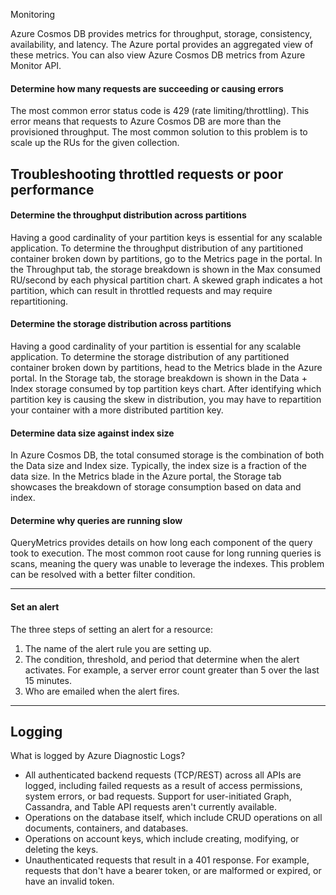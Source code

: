 Monitoring

Azure Cosmos DB provides metrics for throughput, storage, consistency, availability, and latency. The Azure portal provides an aggregated view of these metrics. You can also view Azure Cosmos DB metrics from Azure Monitor API.

#### Determine how many requests are succeeding or causing errors
The most common error status code is 429 (rate limiting/throttling). This error means that requests to Azure Cosmos DB are more than the provisioned throughput. The most common solution to this problem is to scale up the RUs for the given collection.

## Troubleshooting throttled requests or poor performance

#### Determine the throughput distribution across partitions
Having a good cardinality of your partition keys is essential for any scalable application. To determine the throughput distribution of any partitioned container broken down by partitions, go to the Metrics page in the portal. In the Throughput tab, the storage breakdown is shown in the Max consumed RU/second by each physical partition chart. A skewed graph indicates a hot partition, which can result in throttled requests and may require repartitioning. 

#### Determine the storage distribution across partitions
Having a good cardinality of your partition is essential for any scalable application. To determine the storage distribution of any partitioned container broken down by partitions, head to the Metrics blade in the Azure portal. In the Storage tab, the storage breakdown is shown in the Data + Index storage consumed by top partition keys chart. After identifying which partition key is causing the skew in distribution, you may have to repartition your container with a more distributed partition key.

#### Determine data size against index size
In Azure Cosmos DB, the total consumed storage is the combination of both the Data size and Index size. Typically, the index size is a fraction of the data size. In the Metrics blade in the Azure portal, the Storage tab showcases the breakdown of storage consumption based on data and index.

#### Determine why queries are running slow
QueryMetrics provides details on how long each component of the query took to execution. The most common root cause for long running queries is scans, meaning the query was unable to leverage the indexes. This problem can be resolved with a better filter condition.

***
#### Set an alert
The three steps of setting an alert for a resource:
1. The name of the alert rule you are setting up.
2. The condition, threshold, and period that determine when the alert activates. For example, a server error count greater than 5 over the last 15 minutes.
3. Who are emailed when the alert fires.

***
## Logging 
What is logged by Azure Diagnostic Logs?
- All authenticated backend requests (TCP/REST) across all APIs are logged, including failed requests as a result of access permissions, system errors, or bad requests. Support for user-initiated Graph, Cassandra, and Table API requests aren't currently available.
- Operations on the database itself, which include CRUD operations on all documents, containers, and databases.
- Operations on account keys, which include creating, modifying, or deleting the keys.
- Unauthenticated requests that result in a 401 response. For example, requests that don't have a bearer token, or are malformed or expired, or have an invalid token.
